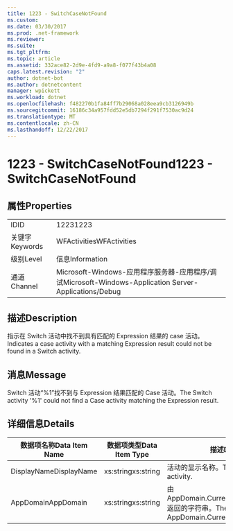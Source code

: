 ```yaml
---
title: 1223 - SwitchCaseNotFound
ms.custom: 
ms.date: 03/30/2017
ms.prod: .net-framework
ms.reviewer: 
ms.suite: 
ms.tgt_pltfrm: 
ms.topic: article
ms.assetid: 332ace82-2d9e-4fd9-a9a8-f077f43b4a08
caps.latest.revision: "2"
author: dotnet-bot
ms.author: dotnetcontent
manager: wpickett
ms.workload: dotnet
ms.openlocfilehash: f482270b1fa84ff7b29068a028eea9cb3126949b
ms.sourcegitcommit: 16186c34a957fdd52e5db7294f291f7530ac9d24
ms.translationtype: MT
ms.contentlocale: zh-CN
ms.lasthandoff: 12/22/2017
---
```

# <a name="1223---switchcasenotfound"></a><span data-ttu-id="fc5cd-102">1223 - SwitchCaseNotFound</span><span class="sxs-lookup"><span data-stu-id="fc5cd-102">1223 - SwitchCaseNotFound</span></span>
## <a name="properties"></a><span data-ttu-id="fc5cd-103">属性</span><span class="sxs-lookup"><span data-stu-id="fc5cd-103">Properties</span></span>  
  
|||  
|-|-|  
|<span data-ttu-id="fc5cd-104">ID</span><span class="sxs-lookup"><span data-stu-id="fc5cd-104">ID</span></span>|<span data-ttu-id="fc5cd-105">1223</span><span class="sxs-lookup"><span data-stu-id="fc5cd-105">1223</span></span>|  
|<span data-ttu-id="fc5cd-106">关键字</span><span class="sxs-lookup"><span data-stu-id="fc5cd-106">Keywords</span></span>|<span data-ttu-id="fc5cd-107">WFActivities</span><span class="sxs-lookup"><span data-stu-id="fc5cd-107">WFActivities</span></span>|  
|<span data-ttu-id="fc5cd-108">级别</span><span class="sxs-lookup"><span data-stu-id="fc5cd-108">Level</span></span>|<span data-ttu-id="fc5cd-109">信息</span><span class="sxs-lookup"><span data-stu-id="fc5cd-109">Information</span></span>|  
|<span data-ttu-id="fc5cd-110">通道</span><span class="sxs-lookup"><span data-stu-id="fc5cd-110">Channel</span></span>|<span data-ttu-id="fc5cd-111">Microsoft-Windows-应用程序服务器-应用程序/调试</span><span class="sxs-lookup"><span data-stu-id="fc5cd-111">Microsoft-Windows-Application Server-Applications/Debug</span></span>|  
  
## <a name="description"></a><span data-ttu-id="fc5cd-112">描述</span><span class="sxs-lookup"><span data-stu-id="fc5cd-112">Description</span></span>  
 <span data-ttu-id="fc5cd-113">指示在 Switch 活动中找不到具有匹配的 Expression 结果的 case 活动。</span><span class="sxs-lookup"><span data-stu-id="fc5cd-113">Indicates a case activity with a matching Expression result could not be found in a Switch activity.</span></span>  
  
## <a name="message"></a><span data-ttu-id="fc5cd-114">消息</span><span class="sxs-lookup"><span data-stu-id="fc5cd-114">Message</span></span>  
 <span data-ttu-id="fc5cd-115">Switch 活动“%1”找不到与 Expression 结果匹配的 Case 活动。</span><span class="sxs-lookup"><span data-stu-id="fc5cd-115">The Switch activity '%1' could not find a Case activity matching the Expression result.</span></span>  
  
## <a name="details"></a><span data-ttu-id="fc5cd-116">详细信息</span><span class="sxs-lookup"><span data-stu-id="fc5cd-116">Details</span></span>  
  
|<span data-ttu-id="fc5cd-117">数据项名称</span><span class="sxs-lookup"><span data-stu-id="fc5cd-117">Data Item Name</span></span>|<span data-ttu-id="fc5cd-118">数据项类型</span><span class="sxs-lookup"><span data-stu-id="fc5cd-118">Data Item Type</span></span>|<span data-ttu-id="fc5cd-119">描述</span><span class="sxs-lookup"><span data-stu-id="fc5cd-119">Description</span></span>|  
|--------------------|--------------------|-----------------|  
|<span data-ttu-id="fc5cd-120">DisplayName</span><span class="sxs-lookup"><span data-stu-id="fc5cd-120">DisplayName</span></span>|<span data-ttu-id="fc5cd-121">xs:string</span><span class="sxs-lookup"><span data-stu-id="fc5cd-121">xs:string</span></span>|<span data-ttu-id="fc5cd-122">活动的显示名称。</span><span class="sxs-lookup"><span data-stu-id="fc5cd-122">The display name of the activity.</span></span>|  
|<span data-ttu-id="fc5cd-123">AppDomain</span><span class="sxs-lookup"><span data-stu-id="fc5cd-123">AppDomain</span></span>|<span data-ttu-id="fc5cd-124">xs:string</span><span class="sxs-lookup"><span data-stu-id="fc5cd-124">xs:string</span></span>|<span data-ttu-id="fc5cd-125">由 AppDomain.CurrentDomain.FriendlyName 返回的字符串。</span><span class="sxs-lookup"><span data-stu-id="fc5cd-125">The string returned by AppDomain.CurrentDomain.FriendlyName.</span></span>|
